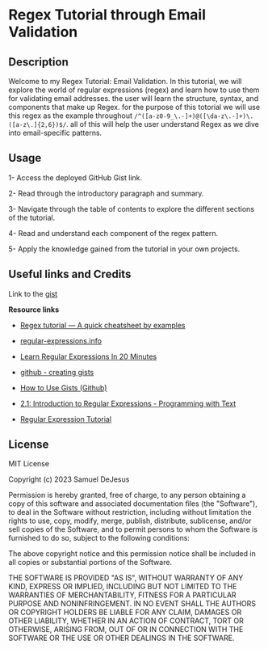 # Regex Tutorial through Email Validation

## Description 
Welcome to my Regex Tutorial: Email Validation. In this tutorial, we will explore the world of regular expressions (regex) and learn how to use them for validating email addresses. the user will learn the structure, syntax, and components that make up Regex. for the purpose of this totorial we will use this regex as the example throughout `/^([a-z0-9_\.-]+)@([\da-z\.-]+)\.([a-z\.]{2,6})$/`. all of this will help the user understand Regex as we dive into email-specific patterns.


## Usage
1- Access the deployed GitHub Gist link.

2- Read through the introductory paragraph and summary.

3- Navigate through the table of contents to explore the different sections of the tutorial.

4- Read and understand each component of the regex pattern.

5- Apply the knowledge gained from the tutorial in your own projects.

## Useful links and Credits
Link to the [gist](https://gist.github.com/sam-dejesus/b95b8cdcd5e93e4220ca011a1dcf5815)

**Resource links**
- [Regex tutorial — A quick cheatsheet by examples](https://medium.com/factory-mind/regex-tutorial-a-simple-cheatsheet-by-examples-649dc1c3f285)

- [regular-expressions.info](https://www.regular-expressions.info/tutorial.html)

- [Learn Regular Expressions In 20 Minutes](https://www.youtube.com/watch?v=rhzKDrUiJVk)

- [github - creating gists](https://docs.github.com/en/get-started/writing-on-github/editing-and-sharing-content-with-gists/creating-gists)

- [How to Use Gists (Github)](https://www.youtube.com/watch?v=wc2NlcWjQHw)

- [2.1: Introduction to Regular Expressions - Programming with Text](https://www.youtube.com/watch?v=7DG3kCDx53c)

- [Regular Expression Tutorial](https://coding-boot-camp.github.io/full-stack/computer-science/regex-tutorial)

## License

MIT License

Copyright (c) 2023 Samuel DeJesus

Permission is hereby granted, free of charge, to any person obtaining a copy
of this software and associated documentation files (the "Software"), to deal
in the Software without restriction, including without limitation the rights
to use, copy, modify, merge, publish, distribute, sublicense, and/or sell
copies of the Software, and to permit persons to whom the Software is
furnished to do so, subject to the following conditions:

The above copyright notice and this permission notice shall be included in all
copies or substantial portions of the Software.

THE SOFTWARE IS PROVIDED "AS IS", WITHOUT WARRANTY OF ANY KIND, EXPRESS OR
IMPLIED, INCLUDING BUT NOT LIMITED TO THE WARRANTIES OF MERCHANTABILITY,
FITNESS FOR A PARTICULAR PURPOSE AND NONINFRINGEMENT. IN NO EVENT SHALL THE
AUTHORS OR COPYRIGHT HOLDERS BE LIABLE FOR ANY CLAIM, DAMAGES OR OTHER
LIABILITY, WHETHER IN AN ACTION OF CONTRACT, TORT OR OTHERWISE, ARISING FROM,
OUT OF OR IN CONNECTION WITH THE SOFTWARE OR THE USE OR OTHER DEALINGS IN THE
SOFTWARE.







